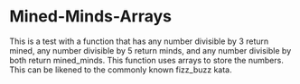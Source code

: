 # Mined-Minds-Arrays

This is a test with a function that has any number divisible by 3 return mined, any number divisible by 5 return minds, and any number divisible by both return mined_minds. This function uses arrays to store the numbers. This can be likened to the commonly known fizz_buzz kata.
